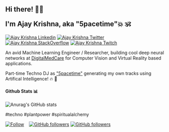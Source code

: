 <h2> Hi there! 👋🏼
  
I'm Ajay Krishna, aka "5pacetime"💥 🕉️ </h2>

[![Ajay Krishna Linkedin](https://img.shields.io/badge/LinkedIn-0077B5?style=for-the-badge&logo=linkedin&logoColor=white)](https://www.linkedin.com/in/ajay-krishna-2031a5119/)
[![Ajay Krishna Twitter](https://img.shields.io/badge/Twitter-1DA1F2?style=for-the-badge&logo=twitter&logoColor=white)](https://twitter.com/ajaykrsna)
[![Ajay Krishna StackOverflow](https://img.shields.io/badge/StackOverflow-F48024?style=for-the-badge&logo=stackoverflow&logoColor=white)](https://stackoverflow.com/users/19239428/ajay-krishna)
[![Ajay Krishna Twitch](https://img.shields.io/badge/Twitch-6441A4?style=for-the-badge&logo=twitch&logoColor=white)](https://www.twitch.tv/ajay_krsna)


An avid Machine Learning Engineer / Researcher, building cool deep neural networks at [DigitalMedCare](https://digitalmedcare.de/) for Computer Vision and Virtual Reality based applications.

Part-time Techno DJ as ["5pacetime"](https://instagram.com/5pacetime) generating my own tracks using Artifical Intelligence! 🔥 🚀

#### Github Stats 📊


![Anurag's GitHub stats](https://github-readme-stats.vercel.app/api?username=ajaykrsna&show_icons=true&theme=dracula)

#techno #plantpower #spiritualalchemy

[![Follow](https://img.shields.io/twitter/follow/ajaykrsna?style=social)](https://twitter.com/intent/follow?screen_name=ajaykrsna)   
[![GitHub followers](https://img.shields.io/github/followers/ajaykrsna?style=social)](https://github.com/ajaykrsna)
[![GitHub followers](https://img.shields.io/linkedin/followers/ajaykrsna?style=social)](https://www.linkedin.com/in/ajay-krishna-2031a5119/)
